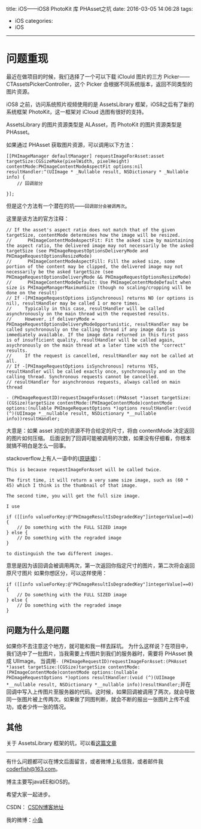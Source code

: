 title: iOS——iOS8 PhotoKit 库 PHAsset之坑
date: 2016-03-05 14:06:28
tags:
  - iOS
categories:
  - iOS
---

# 问题重现


最近在做项目的时候，我们选择了一个可以下载 iClould 图片的三方 Picker——CTAssetsPickerController，这个 Picker 会根据不同系统版本，返回不同类型的图片资源。

iOS8 之前，访问系统照片视频使用的是 AssetsLibrary 框架，iOS8之后有了新的系统框架 PhotoKit，这一框架对 iCloud 选图有很好的支持。

AssetsLibrary 的图片资源类型是 ALAsset，而 PhotoKit 的图片资源类型是 PHAsset。

如果通过 PHAsset 获取图片资源，可以调用以下方法：


```objc
[[PHImageManager defaultManager] requestImageForAsset:asset targetSize:CGSizeMake(pixelWidth, pixelHeight) contentMode:PHImageContentModeAspectFit options:nil resultHandler:^(UIImage * _Nullable result, NSDictionary * _Nullable info) {
	// 回调部分
            
}];  
```

<!--more-->

但是这个方法有一个潜在的坑——`回调部分会被调两次`。

这里是该方法的官方注释：

```objc
// If the asset's aspect ratio does not match that of the given targetSize, contentMode determines how the image will be resized.
//      PHImageContentModeAspectFit: Fit the asked size by maintaining the aspect ratio, the delivered image may not necessarily be the asked targetSize (see PHImageRequestOptionsDeliveryMode and PHImageRequestOptionsResizeMode)
//      PHImageContentModeAspectFill: Fill the asked size, some portion of the content may be clipped, the delivered image may not necessarily be the asked targetSize (see PHImageRequestOptionsDeliveryMode && PHImageRequestOptionsResizeMode)
//      PHImageContentModeDefault: Use PHImageContentModeDefault when size is PHImageManagerMaximumSize (though no scaling/cropping will be done on the result)
// If -[PHImageRequestOptions isSynchronous] returns NO (or options is nil), resultHandler may be called 1 or more times.
//     Typically in this case, resultHandler will be called asynchronously on the main thread with the requested results.
//     However, if deliveryMode = PHImageRequestOptionsDeliveryModeOpportunistic, resultHandler may be called synchronously on the calling thread if any image data is immediately available. If the image data returned in this first pass is of insufficient quality, resultHandler will be called again, asychronously on the main thread at a later time with the "correct" results.
//     If the request is cancelled, resultHandler may not be called at all.
// If -[PHImageRequestOptions isSynchronous] returns YES, resultHandler will be called exactly once, synchronously and on the calling thread. Synchronous requests cannot be cancelled. 
// resultHandler for asynchronous requests, always called on main thread

- (PHImageRequestID)requestImageForAsset:(PHAsset *)asset targetSize:(CGSize)targetSize contentMode:(PHImageContentMode)contentMode options:(nullable PHImageRequestOptions *)options resultHandler:(void (^)(UIImage *__nullable result, NSDictionary *__nullable info))resultHandler;
```

大意是：如果 asset 对应的资源不符合给定的尺寸，将由 contentMode 决定返回的图片如何压缩。
后面说到了回调可能被调用的次数，如果没有仔细看，你根本就搞不明白是怎么一回事。

stackoverflow上有人一语中的([原链接](http://stackoverflow.com/questions/26663258/uiimage-size-returned-from-requestimageforasset-is-not-even-close-to-the-targ))：

```objc
This is because requestImageForAsset will be called twice.

The first time, it will return a very same size image, such as (60 * 45) which I think is the thumbnail of that image.

The second time, you will get the full size image.

I use

if ([[info valueForKey:@"PHImageResultIsDegradedKey"]integerValue]==0){
    // Do something with the FULL SIZED image
} else {
    // Do something with the regraded image
}

to distinguish the two different images.
```

意思是因为该回调会被调用两次，第一次返回你指定尺寸的图片，第二次将会返回原尺寸图片
如果你想区分，可以这样使用：

```objc
if ([[info valueForKey:@"PHImageResultIsDegradedKey"]integerValue]==0){
    // Do something with the FULL SIZED image
} else {
    // Do something with the regraded image
}
```

## 问题为什么是问题

如果你不去注意这个地方，就可能和我一样去踩坑。
为什么这样说？在项目中，我们选中了一批图片，当我需要上传图片到我们的服务器时，需要将 PHAsset 换成 UIImage。
当调用`- (PHImageRequestID)requestImageForAsset:(PHAsset *)asset targetSize:(CGSize)targetSize contentMode:(PHImageContentMode)contentMode options:(nullable PHImageRequestOptions *)options resultHandler:(void (^)(UIImage *__nullable result, NSDictionary *__nullable info))resultHandler;`并在回调中写入上传图片至服务器的代码。这时候，如果回调被调用了两次，就会导致同一张图片被上传两次。如果做了同图判断，就会不断的报出一张图片上传不成功，或者少传一张的情况。

## 其他
关于 AssetsLibrary 框架的坑，可以看[这篇文章](http://kayosite.com/ios-development-and-detail-of-photo-framework.html/comment-page-1)

----

有什么问题都可以在博文后面留言，或者微博上私信我，或者邮件我<coderfish@163.com>。

博主主要写javaEE和iOS的。

希望大家一起进步。

CSDN： [CSDN博客地址](http://blog.csdn.net/u010127917)

我的微博：[小鱼](http://weibo.com/coderfish/)

